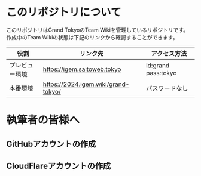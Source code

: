 # このリポジトリについて
このリポジトリはGrand TokyoのTeam Wikiを管理しているリポジトリです。
作成中のTeam Wikiの状態は下記のリンクから確認することができます。

| 役割 | リンク先 |アクセス方法|
| ---- | ---- | ---- |
| プレビュー環境 | https://igem.saitoweb.tokyo |id:grand pass:tokyo|
| 本番環境 | https://2024.igem.wiki/grand-tokyo/ |パスワードなし|


# 執筆者の皆様へ
## GitHubアカウントの作成

## CloudFlareアカウントの作成